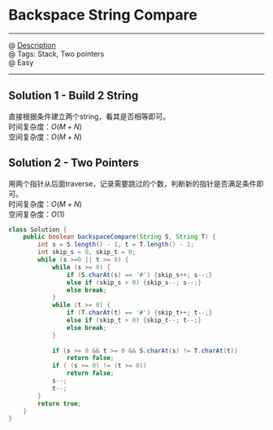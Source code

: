 # Backspace String Compare
------------------
@ [Description](https://leetcode.com/problems/backspace-string-compare/)  
@ Tags: Stack, Two pointers     
@ Easy

------------------
## Solution 1 - Build 2 String
直接根据条件建立两个string，看其是否相等即可。  
时间复杂度：$O(M+N)$  
空间复杂度：$O(M+N)$  

## Solution 2 - Two Pointers
用两个指针从后面traverse，记录需要跳过的个数，判断新的指针是否满足条件即可。  
时间复杂度：$O(M+N)$  
空间复杂度：$O(1)$ 
```java
class Solution {
    public boolean backspaceCompare(String S, String T) {
        int s = S.length() - 1, t = T.length() - 1;
        int skip_s = 0, skip_t = 0;
        while (s >=0 || t >= 0) {
            while (s >= 0) {
                if (S.charAt(s) == '#') {skip_s++; s--;}
                else if (skip_s > 0) {skip_s--; s--;}
                else break;
            }
            while (t >= 0) {
                if (T.charAt(t) == '#') {skip_t++; t--;}
                else if (skip_t > 0) {skip_t--; t--;}
                else break;
            }
            
            if (s >= 0 && t >= 0 && S.charAt(s) != T.charAt(t))
                return false;
            if ( (s >= 0) != (t >= 0))
                return false;
            s--;
            t--;
        }
        return true;
    }
}
```
